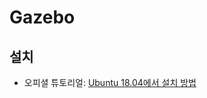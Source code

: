 # Gazebo

## 설치

- 오피셜 튜토리얼: [Ubuntu 18.04에서 설치 방법](http://gazebosim.org/tutorials?tut=install_ubuntu&cat=install)


